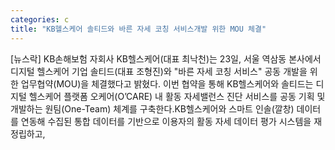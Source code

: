 ```yaml
---
categories: c
title: "KB헬스케어 솔티드와 바른 자세 코칭 서비스개발 위한 MOU 체결"
---
```

[뉴스락] KB손해보험 자회사 KB헬스케어(대표 최낙천)는 23일, 서울 역삼동 본사에서 디지털 헬스케어 기업 솔티드(대표 조형진)와 "바른 자세 코칭 서비스" 공동 개발을 위한 업무협약(MOU)을 체결했다고 밝혔다. ​이번 협약을 통해 KB헬스케어와 솔티드는 디지털 헬스케어 플랫폼 오케어(O’CARE) 내 활동 자세밸런스 진단 서비스를 공동 기획 및 개발하는 원팀(One-Team) 체계를 구축한다.KB헬스케어와 스마트 인솔(깔창) 데이터를 연동해 수집된 통합 데이터를 기반으로 이용자의 활동 자세 데이터 평가 시스템을 재정립하고,